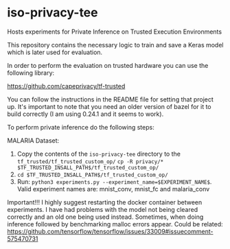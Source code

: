 # iso-privacy-tee
Hosts experiments for Private Inference on Trusted Execution Environments

This repository contains the necessary logic to train and save a Keras model which is later used for evaluation.

In order to perform the evaluation on trusted hardware you can use the following library: 

https://github.com/capeprivacy/tf-trusted

You can follow the instructions in the README file for setting that project up. It's important to note that you need an older version of bazel for
it to build correctly  (I am using 0.24.1 and it seems to work).

To perform private inference do the following steps:

MALARIA Dataset:
1. Copy the contents of the ```iso-privacy-tee``` directory to the ```tf_trusted/tf_trusted_custom_op/```
```cp -R privacy/* $TF_TRUSTED_INSALL_PATH$/tf_trusted_custom_op/```
2. ```cd $TF_TRUSTED_INSALL_PATH$/tf_trusted_custom_op/```
3. Run: ```python3 experiments.py --experiment_name=$EXPERIMENT_NAME$```. Valid experiment names are: 
mnist_conv, mnist_fc and malaria_conv

Important!!! I highly suggest restarting the docker container between experiments. I have had problems with 
the model not being cleared correctly and an old one being used instead. Sometimes, when doing inference followed by
benchmarking malloc errors appear. 
Could be related: https://github.com/tensorflow/tensorflow/issues/33009#issuecomment-575470731